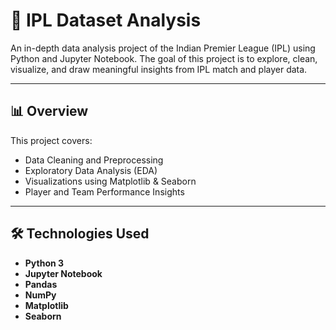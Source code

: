 # 🏏 IPL Dataset Analysis

An in-depth data analysis project of the Indian Premier League (IPL) using Python and Jupyter Notebook. The goal of this project is to explore, clean, visualize, and draw meaningful insights from IPL match and player data.

---

## 📊 Overview

This project covers:

- Data Cleaning and Preprocessing
- Exploratory Data Analysis (EDA)
- Visualizations using Matplotlib & Seaborn
- Player and Team Performance Insights

---

## 🛠️ Technologies Used

- **Python 3**
- **Jupyter Notebook**
- **Pandas**
- **NumPy**
- **Matplotlib**
- **Seaborn**
